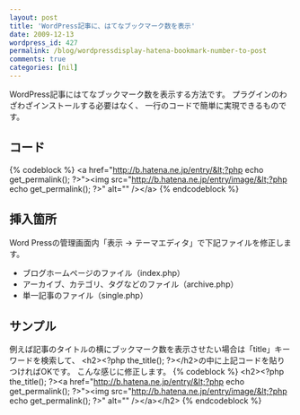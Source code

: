 ```yaml
---
layout: post
title: 'WordPress記事に、はてなブックマーク数を表示'
date: 2009-12-13
wordpress_id: 427
permalink: /blog/wordpressdisplay-hatena-bookmark-number-to-post
comments: true
categories: [nil]
---
```

WordPress記事にはてなブックマーク数を表示する方法です。
プラグインのわざわざインストールする必要はなく、
一行のコードで簡単に実現できるものです。

## コード
{% codeblock %}
&lt;a href="http://b.hatena.ne.jp/entry/&lt;?php echo get_permalink(); ?&gt;"&gt;&lt;img src="http://b.hatena.ne.jp/entry/image/&lt;?php echo get_permalink(); ?&gt;" alt="" /&gt;&lt;/a&gt;
{% endcodeblock %}
## 挿入箇所
Word Pressの管理画面内「表示 -> テーマエディタ」で下記ファイルを修正します。
+  ブログホームページのファイル（index.php）
+  アーカイブ、カテゴリ、タグなどのファイル（archive.php）
+  単一記事のファイル（single.php）

## サンプル
例えば記事のタイトルの横にブックマーク数を表示させたい場合は「title」キーワードを検索して、
&lt;h2&gt;&lt;?php the_title(); ?&gt;&lt;/h2&gt;の中に上記コードを貼りつければOKです。
こんな感じに修正します。
{% codeblock %}
&lt;h2&gt;&lt;?php the_title(); ?&gt;&lt;a href="http://b.hatena.ne.jp/entry/&lt;?php echo get_permalink(); ?&gt;"&gt;&lt;img src="http://b.hatena.ne.jp/entry/image/&lt;?php echo get_permalink(); ?&gt;" alt="" /&gt;&lt;/a&gt;&lt;/h2&gt;
{% endcodeblock %}
